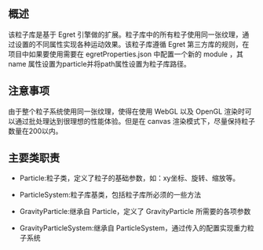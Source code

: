 ## 概述

该粒子库是基于 Egret 引擎做的扩展。粒子库中的所有粒子使用同一张纹理，通过设置的不同属性实现各种运动效果。该粒子库遵循 Egret 第三方库的规则，在项目中如果要使用需要在 egretProperties.json 中配置一个新的 module ，其 name 属性设置为particle并将path属性设置为粒子库路径。

## 注意事项

由于整个粒子系统使用同一张纹理，使得在使用 WebGL 以及 OpenGL 渲染时可以通过批处理达到很理想的性能体验。但是在 canvas 渲染模式下，尽量保持粒子数量在200以内。

## 主要类职责

* Particle:粒子类，定义了粒子的基础参数，如：xy坐标、旋转、缩放等。

* ParticleSystem:粒子库基类，包括粒子库所必须的一些方法

* GravityParticle:继承自 Particle，定义了 GravityParticle 所需要的各项参数

* GravityParticleSystem:继承自 ParticleSystem，通过传入的配置实现重力粒子系统